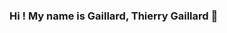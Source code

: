 ### Hi ! My name is Gaillard, Thierry Gaillard 👋

<!--
**Gathea/Gathea** is a ✨ _special_ ✨ repository because its `README.md` (this file) appears on your GitHub profile.

+ I am currently working in the world of web and digital marketing. My goal is to help companies gain a sustainable competitive advantage by supporting them in implementing their digital strategy, by being their web project manager and by developing their web marketing.

I learned to code in html, css and javascript by following free programs on the net. I was also selected in 2018 to take the Google Developer Challenge Scholarship training to learn programming in Java and selected in 2019 to take the Bertelsmann Technology Scholarship Program Applications which was a data analysis program.

When it comes to computer literacy, I consider myself to be someone with a lot to learn from others, especially leaders who are passionate about computer coding. That's why I'm on Github.
